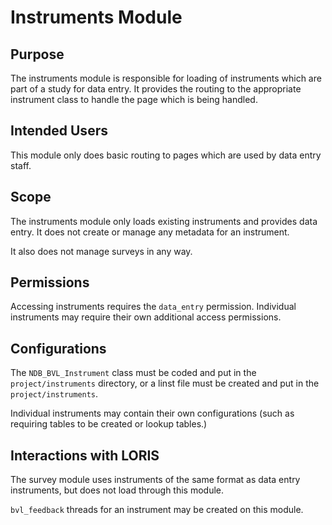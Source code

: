 # Instruments Module

## Purpose

The instruments module is responsible for loading of instruments
which are part of a study for data entry. It provides the routing
to the appropriate instrument class to handle the page which is
being handled.

## Intended Users

This module only does basic routing to pages which are used by data
entry staff.

## Scope

The instruments module only loads existing instruments and provides
data entry. It does not create or manage any metadata for an
instrument.

It also does not manage surveys in any way.

## Permissions

Accessing instruments requires the `data_entry` permission. Individual 
instruments may require their own additional access permissions.

## Configurations

The `NDB_BVL_Instrument` class must be coded and put in the
`project/instruments` directory, or a linst file must be created
and put in the `project/instruments`.

Individual instruments may contain their own configurations (such
as requiring tables to be created or lookup tables.)

## Interactions with LORIS

The survey module uses instruments of the same format as data entry
instruments, but does not load through this module.

`bvl_feedback` threads for an instrument may be created on this
module.
